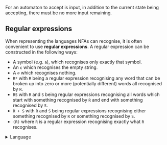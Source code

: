 For an automaton to accept is input, in addition to the current state being 
accepting, there must be no more input remaining.

## Regular expressions
When representing the languages NFAs can recognise, it is often convenient
to use **regular expressions**. A regular expression can be
constructed in the following ways:
* A symbol (e.g. `a`), which recognises only exactly that symbol.
* An `ε` which recognises the empty string.
* A `∅` which recognises nothing.
* `R*` with `R` being a regular expression recognising any word that can be 
  broken up into zero or more (potentially different) words all recognised 
  by `R`.
* `RS` with `R` and `S` being regular expressions recognising all words which 
  start with something recognised by `R` and end with something recognised 
  by `S`.
* `R + S` with `R` and `S` being regular expressions recognising either 
  something recognised by `R` or something recognised by `S`.
* `(R)` where `R` is a regular expression recognising exactly what `R` 
  recognises.

<details markdown>
    <summary>Language</summary>
    This automaton accepts the language recognised by:

```text
aa + aaa
```
</details>